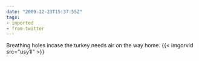 ```yaml
---
date: "2009-12-23T15:37:55Z"
tags:
- imported
- from-twitter
---
```

Breathing holes incase the turkey needs air on the way home.  {{< imgorvid src="usy1l" >}}
